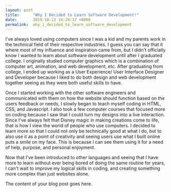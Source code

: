 ```yaml
---
layout: post
title:      "Why I Decided to Learn Software Development!"
date:       2019-10-13 19:29:37 +0000
permalink:  why_i_decided_to_learn_software_development
---
```



I've always loved using computers since I was a kid and my parents work in the technical field of their respective industries. I guess you can say that it where most of my influence and inspiration came from, but I didn't officially know I wanted to learn about software development until after I graduated college. I originally studied computer graphics which is a combination of computer art, animation, and web development, etc. After graduating from college, I ended up working as a User Experience/ User Interface Designer and Developer because I liked to do both design and web development together seeing as they were both useful skills to have. 

Once I started working with the other software engineers and communicated with them on how the website should function based on the users feedback or needs, I slowly began to teach myself coding in HTML, CSS, and Javascript. I also took a few computer courses that focused more on coding because I saw that I could turn my designs into a live interaction. Since I've always felt that Disney magic in making creations come to life, that is how I view the world of people who use computers. I decided to learn more so that I could not only be technically good at what I do, but to also use it as a point of creativity and seeing users use what I built online puts a smile on my face. This is because I can see them using it for a need of help, purpose, and personal enjoyment. 

Now that I've been introduced to other languages and seeing that I have more to learn without ever being bored of doing the same routine for years, I can't wait to improve my logical skills in coding, and creating something more complex than just websites alone. 

The content of your blog post goes here.
